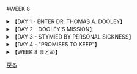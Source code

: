 #WEEK 8
<details><summary>【DAY 1 - ENTER DR. THOMAS A. DOOLEY】</summary>

----
###DAY 1 - ENTER DR. THOMAS A. DOOLEY
####

■1956年、ルック誌はトマス・ドーレイをその年最も傑出した10人の一人に選出した。
In 1956, Look Magazine named Thomas Dooley as one of the year’s ten most outstanding
men.

■当時若干30歳手前にして、
Just under thirty years of age at the time,

■ドーレイ医師は50万人の病人と<u>**飢餓状態の**</u>ヴェトナム難民への救護によって名を立てていた。
Dr. Dooley had already distinguished himself by caring for a half-million sick and <u>**emaciated**</u> Vietnamese refugees.

■分断されたヴェトナム国で戦闘が始まった時、北の共産ヴェト・ミンが南に<u>**波のように進軍する**</u>に、数千の難民が彼らに先立って走った。
When fighting broke out in the divided country of Viet Nam, the northern Communist Viet-Minh forces <u>**surged**</u> southward, scattering thousands of refugees before them.

■その時、ドーレイ医師は中尉で、日本、横須賀の<u>**静かな**</u>海軍隔離病院に配属されていた。
At the time, Dr. Dooley was a lieutenant, assigned to a <u>**tranquil**</u> naval hospital in Yokosuka, Japan.

■彼は即座に、サイゴンにある<u>**安全地帯**</u>に運搬するために選ばれていた海軍の船での任務に志願した。
Forthwith* he volunteered for duty on a navy ship that had been chosen to transport the refugees to <u>**sanctuary**</u> in Saigon.

■ドーレイの未来への幕は<u>**上がり**</u>始めた。
The curtain was beginning to <u>**ascend**</u> on Dooley’s real career.

####
----
####|emaciated - 異常なほど痩せ衰えた, やつれた (abnormally thin, wasted away)

The <u>**emaciated**</u> residents of the Warsaw Ghetto managed to win several skirmishes from the Nazis.

####|surge - 揺れる, 波のように押し寄せる (to rush suddenly)

Chicago put its heaviest players up front, but they were helpless as the Giant's line <u>**surged**</u> toward them.

####|tranquil - 静かな, 穏やかな (quiet)

A firefighter terminated the <u>**tranquil**</u> climate of the neighborhood.

####|sanctuary - 避難所, 聖域, 庇護 (shelter)

When Richard Ⅲ violated the <u>**sanctuary**</u> of the church to seize the princes, he exceeded his jurisdiction.

####|ascend - 登る, 上がる (to rise)

Inexorably the determined climber began to <u>**ascend**</u> the Himalayan peak.

</details>
<details><summary>【DAY 2 - DOOLEY'S MISSION】</summary>

----
###DAY 2 - DOOLEY'S MISSION
####

■難民船に乗ると、ドーレイの運命は形を取り始めた。
Aboard the refugee ship, Dooley’s destiny took shape.

■彼は現地民を<u>**苦しめる**</u> <u>**栄養失調**</u>、疾病、無知及び恐れを痛い程知ることとなった。
He became painfully cognizant* of the <u>**malnutrition**</u>, disease, ignorance, and fear that <u>**afflicted**</u> the natives.

■加えて、いかに共産主義者たちがその反アメリカ的広報の拡大を図るのに熱心であったかを彼は知覚した。
In addition, he discerned* how active the Communists had been in spreading their anti-American propaganda.

■トム・ドーレイは、ハイフォンへの避難所建立を懸命にやり出した。
Tom Dooley pitched in to build shelters in Haiphong,

■現地の哀れなヴエトナミーズを慰めるために、強大なヴエトミン軍に<u>**包囲され**</u>陥落するまで。
and to comfort the poor Vietnamese there before that <u>**besieged**</u> city fell to the powerful Viet-Minh forces.

■彼は耐えねばならなかった多くの物資の<u>**窮乏**</u>も余り気にしていないようだった。
He was seemingly unconcerned by the many <u>**privations**</u> he had to endure.

■その精勤によって、ドーレイは米国海軍メリット勲章を受章した。
For his services, Dooley received the U.S. Navy’s Legion of Merit.

■彼はこの興奮する経験を「我等を悪しき者からお守り下さい」（という本）に語った。
He told the story of this exciting experience in Deliver Us from Evil,

■ヴィエトナミーズの窮乏及び共産主義の<u>**邪悪な**</u>脅威についてアメリカに注意喚起したベストセラーの
a best seller that alerted America to the plight of the Vietnamese as well as to the <u>**sinister**</u> menace of communism.

####
----
####|malnutrition - 栄養失調 (faulty or adequate diet)

The emaciated prisoners were obviously suffering from advanced <u>**malnutrition**</u>.

####|afflict - 苦しめる, 悩ます (to trouble greatly, to distress)

Citizens of several Kentucky mountain communities are afflicted by the worst poverty in the nation.

####|besiege - 包囲する, 襲う (to surround, hem in)

By running up a white flag, the <u>**besieged**</u> troops indicated their desire to withdraw from the fray.

####|privation - (必要最低限なものの)欠乏, 喪失 (lack of necessities)

Albert Schweitzer endured considerable <u>**privation**</u> as a jungle doctor.

####|sinister - 邪悪な, 縁起の悪い (evil, ominous)

The stool pigeon, the detective's confidant, told him about the <u>**sinister**</u> plot.

</details>
<details><summary>【DAY 3 - STYMIED BY PERSONAL SICKNESS】</summary>

----
###DAY 3 - STYMIED BY PERSONAL SICKNESS
####

■1956年の広大な啓蒙の旅を終え、ドーレイ医師は移動可能な医療団を立ち上げるためラオスに戻った。
After an extensive lecture tour in 1956, Dr. Dooley returned to Laos to set up a mobile medical unit.

■理由はジェネヴァ条約が軍人の入国を禁じていたため、彼は海軍を辞し、一市民として働くため赴いた。
Because the Geneva Agreement barred the entrance of military personnel to the country, he resigned from the Navy and went to work as a civilian.

■その話は「明日の縁」に語られている。
That story is told in The Edge of Tomorrow.

■翌年、悪化する病状にもかかわらず、<u>**神出鬼没の**</u>ドーレイは自身の旧敵を<u>**妨害する**</u>ために、ムオンシンの**人里離れた**村に入った。
Next year, despite a growing illness, the <u>**ubiquitous**</u> Dooley turned up in the <u>**remote**</u> village of Muong-Sing, attempting to <u>**thwart**</u> his traditional enemies:

■－疾病、不衛生、無知蒙昧、飢餓－(をやっつけようと)また、共産主義の拡大を抑えたいとの望みから
— disease, dirt, ignorance, starvation — and hoping to quell* the spread of communism.

■しかし、その訓練された医者としての目は、すぐに、胸部と背部の痛みが<u>**凶悪な**</u>ガンの<u>**兆候**</u>であると見抜いた。
But his trained medical eye soon told him that the pain in his chest and back was a <u>**harbinger**</u> of a <u>**malignant**</u> cancer.

####
----
####|ubiquitous - 遍在する, 至るところにある (being everywhere at the same time)

Sprinting all over the court, the <u>**ubiquitous**</u> referee called one foul after another.

####|remote - 遠く離れた, 遠方の (distant, hidden away)

Ben's reprehensible table manners led his fraternity brothers

####|thwart - 妨害する,じゃまする (to hinder, defeat)

In an attempt to <u>**thwart**</u> the voracious ants, he surrounded his house with a moat of burning oil.

####|harbinger - 先駆者,前ぶれ,前兆 (a forerunner, advance notice)

The excellent soup was a <u>**harbinger**</u> of the delicious meal to follow.

####|malignant - 悪意のある, 悪性の, 致死性のある (likely to cause death)

The surgeon finally located the <u>**malignant**</u> tumor that had afflicted his parent for many months.

</details>
<details><summary>【DAY 4 - "PROMISES TO KEEP"】</summary>

----
###DAY 4 - "PROMISES TO KEEP"
####

■1959年8月～1961年1月に死ぬまで、ドーレイは殆ど継続的な、<u>**責苦にかけられるような**</u>痛みに襲われた。
From August, 1959 until his death in January, 1961, Dooley suffered almost continuous, <u>**excruciating**</u> pain.

■普段180ポンド（約81キログラム）あった体重は半減し、鎮痛剤も最早効かなかった。
His normal weight of 180 was cut in half, and even the pain-killing drugs could no longer bring relief.

■自分の命が長くないことを知り、ドーレイ医師は<u>**休み**</u>なくMEDICOのために働いた。
Knowing that he did not have long to live, Dr. Dooley worked without <u>**respite**</u> on behalf of MEDICO,

■世界の病人及び貧者に医療援助及び希望をもたらすべく彼が創立した組織である、
the organization he had founded to bring medical aid and hope to the world’s sick and needy.

■<u>**不安な**</u>日々の中で、彼の頭の中ではロバ－・フロストによる一節が<u>**響き**</u>続けていた。
The lines of Robert Frost kept reverberating in his mind during those <u>**fretful**</u> days:

■「森は美しく、暗く、深い。だが私には守らねばならぬ約束がある。そして往くべき道がある、眠りに就く前に。」
“The woods are lovely, dark and deep. But I have promises to keep/ And miles to go before I sleep.”

■彼がついに<u>**斃れた**</u>時、世界中の何百万もの人々が悲報に接し、驚愕し、悲しみに打たれた。
When he finally <u>**succumbed**</u>, millions throughout the world were stunned and grief-stricken by the tragedy.

####
----
####|excruciating - 苦しい, 責苦にかけられるような (agonizing, torturing)

With <u>**excruciating**</u> slowness, the minute hand inched its way around the clock.

####|respite - 一休み, 遅延, 猶予 (an interval of relief, delay)

The voluble insurance salesman gave my father no <u>**respite**</u>.

####|reverberating - 反響する (reechoing, resounding)

The rescue team heard the miner's voice <u>**reverberating**</u> through the caves.

####|fretful - いらいらする, 腹が立ちやすい (worrisome, irritable)

Around income tax time <u>**fretful**</u> faces are ubiquitous.

####|succumb - 屈する, 負ける, 斃れる (to give way, yield)

Besieged by debts, the corporation finally had to <u>**succumb**</u> to bankruptcy.

</details>
<details><summary>【WEEK 8 まとめ】</summary>

----
###WEEK 8 まとめ


| 単語          | 意味                             | 英語での意味                      |
|---------------|----------------------------------|-----------------------------------|
| emociated     | 異常なほどやせ衰えた, やつれた   | abnormally thin, wasted away      |
| surge         | 揺れる, 波のように押し寄せる     | to rush suddenly                  |
| tranquil      | 静かな, 穏やかな                 | quiet                             |
| sanctuary     | 避難所, 聖域, 庇護               | shelter                           |
| ascend        | 登る, 上がる                     | to rise                           |
| malnutrition  | 栄養失調                         | faulty or adequate diet           |
| afflict       | 苦しめる, 悩ます                 | to trouble greatly, to distress   |
| besiege       | 包囲する, 襲う                   | to surround, hem in               |
| prvation      | (必要最低限なものの)欠乏, 喪失   | lack of necessities               |
| sinister      | 不吉な, 縁起の悪い               | evil, omonous                     |
| ubiquitous    | 遍在する, 至るところにある       | being everywhere at the same time |
| remote        | 遠く離れた, 遠方の               | distant, hidden away              |
| thwart        | 妨害する, 邪魔する               | to hinder, defeat                 |
| harbinger     | 先駆者, 前触れ, 前兆             | a forerunner, advance notice      |
| malignant     | 悪意のある, 悪性の, 致死性のある | likely to cause death             |
| excruciating  | 苦しい, 責苦にかけられるような   | agonizing, torturing              |
| respite       | 一休み, 遅延, 猶予               | an interval of relief, delay      |
| reverberating | 反響する                         | reechoing, resounding             |
| fretful       | いらいらする, 腹が立ちやすい     | worrisome, irritable              |
| succumb       | 屈する, 負ける, 斃れる           | to give way, yield                |
</details>

[戻る](./index.html)